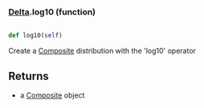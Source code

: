 ### [Delta](Delta.md).log10 (function)


```py

def log10(self)

```



Create a [Composite](Composite.md) distribution with the 'log10' operator

Returns
-----------
* a [Composite](Composite.md) object

